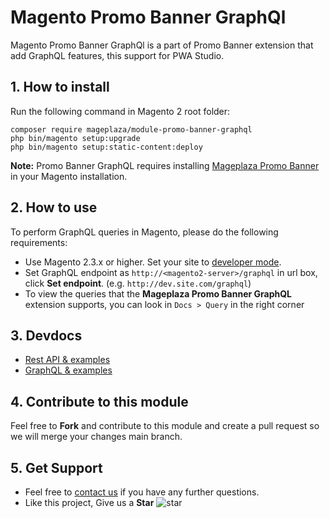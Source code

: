 # Magento Promo Banner GraphQl

Magento Promo Banner GraphQl is a part of Promo Banner extension that add GraphQL features, this support for PWA Studio.
## 1. How to install

Run the following command in Magento 2 root folder:

```
composer require mageplaza/module-promo-banner-graphql
php bin/magento setup:upgrade
php bin/magento setup:static-content:deploy
```

**Note:**
Promo Banner GraphQL requires installing [Mageplaza Promo Banner](https://www.mageplaza.com/magento-2-promo-banner/) in your Magento installation.

## 2. How to use

To perform GraphQL queries in Magento, please do the following requirements:

- Use Magento 2.3.x or higher. Set your site to [developer mode](https://www.mageplaza.com/devdocs/enable-disable-developer-mode-magento-2.html).
- Set GraphQL endpoint as `http://<magento2-server>/graphql` in url box, click **Set endpoint**.
  (e.g. `http://dev.site.com/graphql`)
- To view the queries that the **Mageplaza Promo Banner GraphQL** extension supports, you can look in `Docs > Query` in the right corner

## 3. Devdocs

- [Rest API & examples](https://documenter.getpostman.com/view/10589000/TVt1A5LK)
- [GraphQL & examples](https://documenter.getpostman.com/view/10589000/TVt1A5Qb)

## 4. Contribute to this module

Feel free to **Fork** and contribute to this module and create a pull request so we will merge your changes main branch.

## 5. Get Support

- Feel free to [contact us](https://www.mageplaza.com/contact.html) if you have any further questions.
- Like this project, Give us a **Star** ![star](https://i.imgur.com/S8e0ctO.png)